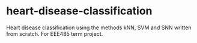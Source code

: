 # heart-disease-classification
Heart disease classification using the methods kNN, SVM and SNN written from scratch. For EEE485 term project.
